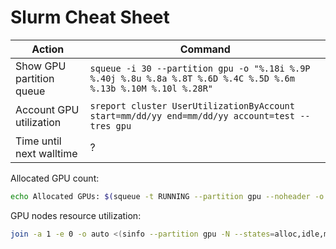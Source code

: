 # Slurm Cheat Sheet

| Action                   | Command                                                                                                             |
| ----------------------------------- | ---------------------------------------------------------------------------------------------------- |
| Show GPU partition queue | `squeue -i 30 --partition gpu -o "%.18i %.9P %.40j %.8u %.8a %.8T %.6D %.4C %.5D %.6m %.13b %.10M %.10l %.28R"` |
| Account GPU utilization  | `sreport cluster UserUtilizationByAccount start=mm/dd/yy end=mm/dd/yy account=test --tres gpu`                   |
| Time until next walltime | ?                                                                                                               |

Allocated GPU count:

```bash
echo Allocated GPUs: $(squeue -t RUNNING --partition gpu --noheader -o "%D %b" | cut -c 3-6 --complement | awk '{ print $1*$2 }' | awk '{s+=$1} END {print s}')/$(sinfo --partition gpu -N --states=alloc,idle,mix --noheader -o "%G" | cut -d : -f 3 | awk '{s+=$1} END {print s}')
```

GPU nodes resource utilization:

```bash
join -a 1 -e 0 -o auto <(sinfo --partition gpu -N --states=alloc,idle,mix --noheader -o "%8N %13C %8e %6m") <(squeue -t RUNNING --partition gpu --noheader -o "%N:%b" | awk -F : '{ m = gensub(/^(.*)\[(([[:digit:]]+),)?([[:digit:]]+)-([[:digit:]]+)\].*$/, "\\1-\\2-\\3-\\4-\\5", 1, $1); if(m ~ /-/) { split(m, ms, "-"); for (i = int(ms[4]); i <= int(ms[5]); i++) { print ms[1] i " " $3 }; if(ms[3]) { print ms[1] ms[3] " " $3 } } else { print $1 " " $3 } }' | awk '{ seen[$1] += $2 } END { for (i in seen) print i " " seen[i] }' | sort) | awk 'BEGIN{ printf("%6s %10s %9s %10s\n", "NODE", "ALLOC_CPUS", "ALLOC_MEM", "ALLOC_GPUS") }; { split($2, cpu, "/"); printf("%6s %7d/%2d %5.0f/%s %10s\n", $1, cpu[1], cpu[4], ($4 - $3)/1024, $4/1024, $5 "/2") }'
```
